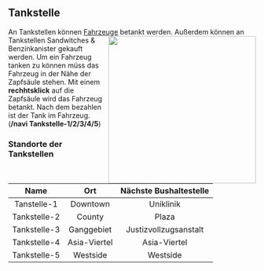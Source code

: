 ## Tankstelle

An Tankstellen können [Fahrzeuge](/pages/fahrzeuge/allgemein) betankt werden. <img align="right" width="300" eight="200" src="https://i.imgur.com/JIw50S9.png"> Außerdem können an Tankstellen Sandwitches & Benzinkanister gekauft werden.
Um ein Fahrzeug tanken zu können müss das Fahrzeug in der Nähe der Zapfsäule stehen. Mit einem **rechhtsklick** auf die Zapfsäule wird das Fahrzeug betankt.
Nach dem bezahlen ist der Tank im Fahrzeug. (**/navi Tankstelle-1/2/3/4/5**)

### Standorte der Tankstellen

| Name | Ort | Nächste Bushaltestelle |
|:-:|:-:|:-:|
| Tanstelle-1 | Downtown | Uniklinik |
| Tankstelle-2 | County | Plaza |
| Tankstelle-3 | Ganggebiet | Justizvollzugsanstalt |
| Tankstelle-4 | Asia-Viertel | Asia-Viertel |
| Tankstelle-5 | Westside | Westside |

